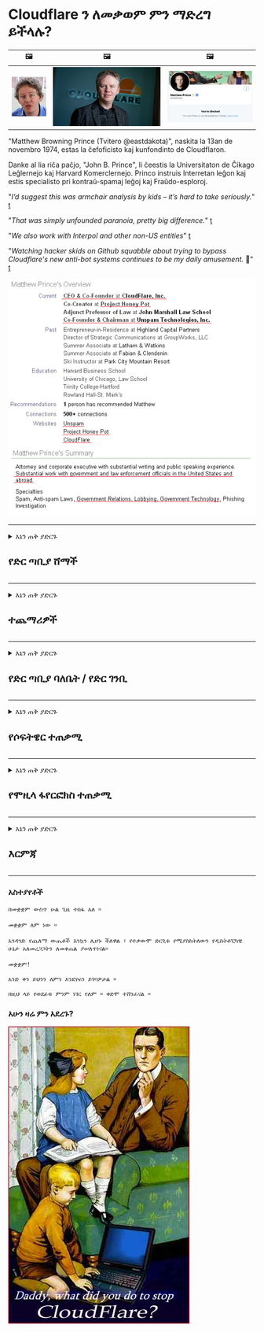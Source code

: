 # Cloudflare ን ለመቃወም ምን ማድረግ ይችላሉ?

| 🖼 | 🖼 | 🖼 |
| --- | --- | --- |
| ![](../image/matthew_prince_teen.jpg) | ![](../image/matthew_prince.jpg) | ![](../image/blockedbymatthewprince.jpg) |


"Matthew Browning Prince (Tvitero @eastdakota)", naskita la 13an de novembro 1974, estas la ĉefoficisto kaj kunfondinto de Cloudflaron.

Danke al lia riĉa paĉjo, "John B. Prince", li ĉeestis la Universitaton de Ĉikago Leĝlernejo kaj Harvard Komerclernejo.
Princo instruis Interretan leĝon kaj estis specialisto pri kontraŭ-spamaj leĝoj kaj Fraŭdo-esploroj.


"*I’d suggest this was armchair analysis by kids – it’s hard to take seriously.*" [t](https://www.theguardian.com/technology/2015/nov/19/cloudflare-accused-by-anonymous-helping-isis)

"*That was simply unfounded paranoia, pretty big difference.*"  [t](https://twitter.com/xxdesmus/status/992757936123359233)

"*We also work with Interpol and other non-US entities*" [t](https://twitter.com/eastdakota/status/1203028504184360960)

"*Watching hacker skids on Github squabble about trying to bypass Cloudflare's new anti-bot systems continues to be my daily amusement.* 🍿" [t](https://twitter.com/eastdakota/status/1273277839102656515)


![](../image/whoismp.jpg)

---


<details>
<summary>እኔን ጠቅ ያድርጉ

## የድር ጣቢያ ሸማች
</summary>


- የሚወዱት ድር ጣቢያ Cloudflare ን እየተጠቀመ ከሆነ Cloudflare ን እንዳይጠቀሙ ይንገሯቸው።
  - እንደ ፌስቡክ ፣ ሬድዲት ፣ ትዊተር ወይም ማስትዶን ባሉ ማህበራዊ አውታረ መረቦች ላይ ማhinጨት ምንም ለውጥ አያመጣም ፡፡ [እርምጃዎች ከሃሽታጎች የበለጠ ይበልጣሉ።](https://twitter.com/phyzonloop/status/1274132092490862594)
  - እራስዎን ጠቃሚ ለማድረግ ከፈለጉ ከድር ጣቢያው ባለቤት ጋር ለመገናኘት ይሞክሩ።

[ደመናፍላር አለ](https://github.com/Eloston/ungoogled-chromium/issues/783):
```
ችግር የሚፈጥሩባቸውን ልዩ አገልግሎቶች ወይም ጣቢያዎች ለአስተዳዳሪዎች እንዲያገኙ እና ተሞክሮዎን እንዲያጋሩ እንመክራለን ፡፡
```

[እሱን ካልጠየቁ የድር ጣቢያው ባለቤት ይህንን ችግር በጭራሽ አያውቀውም ፡፡](../PEOPLE.md)

![](../image/liberapay.jpg)

[ስኬታማ ምሳሌ](https://counterpartytalk.org/t/turn-off-cloudflare-on-counterparty-co-plz/164/5).<br>
ችግር አለብዎት? [አሁን ድምጽዎን ከፍ ያድርጉ ፡፡](https://github.com/maraoz/maraoz.github.io/issues/1) ምሳሌ ከዚህ በታች ፡፡

```
እርስዎ የድርጅት ሳንሱር እና የጅምላ ቁጥጥርን ብቻ እየረዱ ነው።
https://codeberg.org/crimeflare/cloudflare-tor/src/branch/master/README.md
```

```
የእርስዎ ድረ-ገጽ በግላዊነት-አላግባብ የግል ግድግዳ-ደመናው የአትክልት ስፍራ ውስጥ ነው CloudFlare.
https://codeberg.org/crimeflare/cloudflare-tor/
```

- የድር ጣቢያውን የግላዊነት ፖሊሲ ለማንበብ ትንሽ ጊዜ ይውሰዱ።
  - ድር ጣቢያው ከ Cloudflare በስተጀርባ ከሆነ ወይም ድር ጣቢያው ከ Cloudflare ጋር የተገናኙ አገልግሎቶችን እየተጠቀመ ነው።

እሱ “Cloudflare” ምን እንደሆነ መግለፅ እና መረጃዎን ለ Cloudflare ለማጋራት ፈቃድ መጠየቅ አለበት። ይህን ባለማድረጉ የእምነት መጣስ ያስከትላል እና በጥያቄ ውስጥ ያለው ድር ጣቢያ መወገድ አለበት ፡፡

[ተቀባይነት ያለው የግላዊነት ፖሊሲ ምሳሌ እዚህ አለ](https://archive.is/bDlTz) ("Subprocessors" > "Entity Name")

```
የግላዊነት ፖሊሲዎን አንብቤያለሁ እና Cloudflare የሚለውን ቃል ማግኘት አልቻልኩም ፡፡
የእኔን ውሂብ ወደ Cloudflare መመገብዎን ከቀጠሉ ከእርስዎ ጋር መረጃን ለማጋራት እምቢ አለኝ።
https://codeberg.org/crimeflare/cloudflare-tor/
```

ይህ Cloudflare የሚል ቃል የሌለበት የግላዊነት ፖሊሲ ምሳሌ ነው።
[Liberland Jobs](https://archive.is/daKIr) [privacy policy](https://docsend.com/view/feiwyte):

![](../image/cfwontobey.jpg)

ደመናፍላር የራሳቸው የግላዊነት ፖሊሲ አላቸው።
[ደመናፍላር በጣም አስቸጋሪ የሆኑ ሰዎችን ይወዳል።](https://www.reddit.com/r/GamerGhazi/comments/2s64fe/be_wary_reporting_to_cloudflare/)

ለድር ጣቢያ ምዝገባ ቅጽ ጥሩ ምሳሌ ይኸውልዎት ፡፡
አፋይክ ፣ ዜሮ ድር ጣቢያ ይህንን ያድርጉ ፡፡ ታምናቸዋለህ?

```
«ለ XYZ ይመዝገቡ» ን ጠቅ በማድረግ በአገልግሎታችን ውሎች እና በግላዊነት መግለጫ ተስማምተዋል።
እንዲሁም ውሂብዎን ለ Cloudflare ለማጋራት ተስማምተዋል እንዲሁም ለደመናፍላር የግላዊነት መግለጫም ተስማምተዋል።
Cloudflare መረጃዎን የሚያፈሰው ከሆነ ወይም ከአገልጋዮቻችን ጋር እንዲገናኙ የማይፈቅድ ከሆነ የእኛ ስህተት አይደለም። [*]

[ ተመዝገቢ ] [ አልስማማም ]
```
[*] [PEOPLE.md](../PEOPLE.md)


- አገልግሎታቸውን ላለመጠቀም ይሞክሩ ፡፡ በ Cloudflare እየተመለከቱ እንደሆኑ ያስታውሱ።
  - ["I'm in your TLS, sniffin' your passworz"](../image/iminurtls.jpg)

- ሌላ ድር ጣቢያ ይፈልጉ። በይነመረቡ ላይ አማራጮች እና ዕድሎች አሉ!

- ጓደኞችዎን በየቀኑ ቶርን እንዲጠቀሙ ያሳምኗቸው ፡፡
  - ስም-አልባነት ክፍት የኢንተርኔት መስፈርት መሆን አለበት!
  - [የቶር ፕሮጀክት ይህንን ፕሮጀክት እንደማይወደው ልብ ይበሉ ፡፡](../HISTORY.md)

</details>

------

<details>
<summary>እኔን ጠቅ ያድርጉ

## ተጨማሪዎች
</summary>

- አሳሽዎ ፋየርፎክስ ፣ ቶር ማሰሻ ወይም ያልተሰመረ ክሮሚየም ከነዚህ ተጨማሪዎች ውስጥ አንዱን ከዚህ በታች ይጠቀማሉ።
  - መጀመሪያ ስለእሱ ሌላ አዲስ ማከያ ማከል ከፈለጉ።


| ስም | ገንቢ | ድጋፍ | ማገድ ይችላል | ማሳወቅ ይችላል | Chrome |
| -------- | -------- | -------- | -------- | -------- | -------- |
| [Bloku Cloudflaron MITM-Atakon](../subfiles/about.bcma.md) | #Addon | [ ? ](README.md) | **አዎ**     | **አዎ**     |  **አዎ** |
| [Ĉu ligoj estas vundeblaj al MITM-atako?](../subfiles/about.ismm.md) | #Addon | [ ? ](README.md) | አይ     | **አዎ**     |  **አዎ** |
| [Ĉu ĉi tiuj ligoj blokos Tor-uzanton?](../subfiles/about.isat.md) | #Addon | [ ? ](README.md) | አይ     | **አዎ**     |  **አዎ** |
| [Block Cloudflare MITM Attack](https://trac.torproject.org/projects/tor/attachment/ticket/24351/block_cloudflare_mitm_attack-1.0.14.1-an%2Bfx.xpi)<br>[**DELETED BY TOR PROJECT**](../HISTORY.md) | nullius | [ ? ](tool/block_cloudflare_mitm_fx), [Link](README.md) | **አዎ**     | **አዎ**     |  አይ |
| [TPRB](http://34ahehcli3epmhbu2wbl6kw6zdfl74iyc4vg3ja4xwhhst332z3knkyd.onion/) | Sw | [ ? ](http://34ahehcli3epmhbu2wbl6kw6zdfl74iyc4vg3ja4xwhhst332z3knkyd.onion/) | **አዎ**     | **አዎ**     |  አይ |
| [Detect Cloudflare](https://addons.mozilla.org/en-US/firefox/addon/detect-cloudflare/) | Frank Otto | [ ? ](https://github.com/traktofon/cf-detect) | አይ     | **አዎ**     |  አይ |
| [True Sight](https://addons.mozilla.org/en-US/firefox/addon/detect-cloudflare-plus/) | claustromaniac | [ ? ](https://github.com/claustromaniac/detect-cloudflare-plus) | አይ     | **አዎ**     |  አይ |
| [Which Cloudflare datacenter am I visiting?](https://addons.mozilla.org/en-US/firefox/addon/cf-pop/) | 依云 | [ ? ](https://github.com/lilydjwg/cf-pop) | አይ     | **አዎ**     |  አይ |


- "ዴተርንትሌይስ" ከ "CDNJS (Cloudflare)" ጋር ያለውን ግንኙነት ማቆም ይችላል።
  - ብዙ ጥያቄዎች ወደ አውታረ መረቦች እንዳይደርሱ ይከላከላል ፣ እና ጣቢያዎች እንዳይሰበሩ ለማድረግ አካባቢያዊ ፋይሎችን ያገለግላል ፡፡
  - ገንቢው መለሰ: "[very concerning indeed](https://github.com/Synzvato/decentraleyes/issues/236#issuecomment-352049501)", "[widespread usage severely centralizes the web](https://github.com/Synzvato/decentraleyes/issues/251#issuecomment-366752049)"

- [እንዲሁም ከእርስዎ የምስክር ወረቀት ባለስልጣን (ሲኤ) የ Cloudflare ሰርቲፊኬት ማስወገድ ወይም እምነት ማጣት ይችላሉ።](https://www.ssl.com/how-to/remove-root-certificate-firefox/)

</details>

------

<details>
<summary>እኔን ጠቅ ያድርጉ

## የድር ጣቢያ ባለቤት / የድር ገንቢ
</summary>


![](../image/word_cloudflarefree.jpg)

- የ Cloudflare መፍትሄን አይጠቀሙ ፣ ወቅት።
  - ከዚያ የተሻለ ማድረግ ይችላሉ ፣ አይደል? [የደመናፍላር ምዝገባዎችን ፣ ዕቅዶችን ፣ ጎራዎችን ወይም መለያዎችን እንዴት ማስወገድ እንደሚቻል እነሆ ፡፡](https://support.cloudflare.com/hc/en-us/articles/200167776-Removing-subscriptions-plans-domains-or-accounts)

| 🖼 | 🖼 |
| --- | --- |
| ![](../image/htmlalertcloudflare.jpg) | ![](../image/htmlalertcloudflare2.jpg) |

- ተጨማሪ ደንበኞችን ይፈልጋሉ? ምን ማድረግ እንዳለብዎት ያውቃሉ ፡፡ ፍንጭ "ከመስመር በላይ" ነው።
  - [ጤና ይስጥልኝ ፣ “ግላዊነትዎን በቁም ነገር እንመለከተዋለን” ብለው ጽፈዋል ግን “ስህተት 403 የተከለከለ ስም-አልባ ተኪ አልተፈቀደለትም” አገኘሁ ፡፡](https://it.slashdot.org/story/19/02/19/0033255/stop-saying-we-take-your-privacy-and-security-seriously) ቶር ወይም ቪፒኤን ለምን ያግዳሉ? [እና ጊዜያዊ ኢሜሎችን ለምን ያግዳሉ?](http://nomdjgwjvyvlvmkolbyp3rocn2ld7fnlidlt2jjyotn3qqsvzs2gmuyd.onion/mail/)

![](../image/anonexist.jpg)

- Cloudflare ን መጠቀም የመቋረጥ እድልን ይጨምራል። አገልጋይዎ ከወረደ ወይም Cloudflare ከወረደ ጎብitorsዎች ወደ ድር ጣቢያዎ መድረስ አይችሉም።
  - [ደመናፍላሬ በጭራሽ አይወርድም ብለው ያስባሉ?](https://www.ibtimes.com/cloudflare-down-not-working-sites-producing-504-gateway-timeout-errors-2618008) [Another](https://twitter.com/Jedduff/status/1097875615997399040) [sample](https://twitter.com/search?f=tweets&vertical=default&q=Cloudflare%20is%20having%20problems). [Need more](../PEOPLE.md)?

![](../image/cloudflareinternalerror.jpg)

- Cloudflare ን ተጠቅመው የእርስዎን “ኤፒአይ አገልግሎት” ፣ “የሶፍትዌር ማዘመኛ አገልጋይ” ወይም “የአርኤስኤስ ምግብ” ደንበኛዎን ይጎዳል። አንድ ደንበኛ ደውሎ “ከእንግዲህ ኤ.ፒ.አይ.ዎን መጠቀም አልችልም” አለኝ ፣ እናም ምን እየተካሄደ እንዳለ አታውቁም ፡፡ የደመና ፍንዳታ ደንበኛዎን በዝምታ ሊያግደው ይችላል። ደህና ነው ብለው ያስባሉ?
  - ብዙ የአርኤስኤስ አንባቢ ደንበኛ እና የአርኤስኤስ አንባቢ የመስመር ላይ አገልግሎት አሉ ፡፡ ሰዎች እንዲመዘገቡ የማይፈቅዱ ከሆነ የአርኤስኤስ ምግብን ለምን ያትማሉ?

![](../image/rssfeedovercf.jpg)

- የኤችቲቲፒፒኤስ የምስክር ወረቀት ይፈልጋሉ? "እንስጥ እናመስጥር" ን ይጠቀሙ ወይም በቃ ከኤ ሲ ኩባንያ ይግዙት።

- የዲ ኤን ኤስ አገልጋይ ይፈልጋሉ? የራስዎን አገልጋይ ማቋቋም አልተቻለም? ስለእነሱ እንዴት: [Hurricane Electric Free DNS](https://dns.he.net/), [Dyn.com](https://dyn.com/dns/), [1984 Hosting](https://www.1984hosting.com/), [Afraid.Org (አስተዳዳሪ TOR ን የሚጠቀሙ ከሆነ መለያዎን ይሰርዙ)](https://freedns.afraid.org/)

- የአስተናጋጅ አገልግሎት ይፈልጋሉ? ነፃ ብቻ? ስለእነሱ እንዴት: [Onion Service](http://vww6ybal4bd7szmgncyruucpgfkqahzddi37ktceo3ah7ngmcopnpyyd.onion/en/security/network-security/tor/onionservices-best-practices), [Free Web Hosting Area](https://freewha.com/), [Autistici/Inventati Web Site Hosting](https://www.autinv5q6en4gpf4.onion/services/website), [Github Pages](https://pages.github.com/), [Surge](https://surge.sh/)
  - [ለ Cloudflare አማራጮች](../subfiles/cloudflare-alternatives.md)

- "Cloudflare-ipfs.com" ን እየተጠቀሙ ነው? [Cloudflare IPFS መጥፎ መሆኑን ያውቃሉ?](../PEOPLE.md)

- እንደ OWASP እና Fail2Ban ያሉ የድር መተግበሪያ ፋየርዎልን በአገልጋይዎ ላይ ይጫኑ እና በትክክል ያዋቅሩት።
  - ቶርን ማገድ መፍትሄ አይደለም ፡፡ ለአነስተኛ መጥፎ ተጠቃሚዎች ብቻ ሁሉንም አይቅጡ ፡፡

- የ “Cloudflare warp” ተጠቃሚዎች ድር ጣቢያዎን እንዳይደርሱበት አቅጣጫ ያቀናብሩ ወይም ያግዱ። ከቻሉም ምክንያት ያቅርቡ ፡፡

> የአይፒ ዝርዝር: "[የ Cloudflare የአሁኑ የአይ.ፒ.](cloudflare_inc/)"

> A: እነሱን ብቻ አግዳቸው

```
server {
...
deny 173.245.48.0/20;
deny 103.21.244.0/22;
deny 103.22.200.0/22;
deny 103.31.4.0/22;
deny 141.101.64.0/18;
deny 108.162.192.0/18;
deny 190.93.240.0/20;
deny 188.114.96.0/20;
deny 197.234.240.0/22;
deny 198.41.128.0/17;
deny 162.158.0.0/15;
deny 104.16.0.0/12;
deny 172.64.0.0/13;
deny 131.0.72.0/22;
deny 2400:cb00::/32;
deny 2606:4700::/32;
deny 2803:f800::/32;
deny 2405:b500::/32;
deny 2405:8100::/32;
deny 2a06:98c0::/29;
deny 2c0f:f248::/32;
...
}
```

> B: ወደ ማስጠንቀቂያ ገጽ አዛውር

```
http {
...
geo $iscf {
default 0;
173.245.48.0/20 1;
103.21.244.0/22 1;
103.22.200.0/22 1;
103.31.4.0/22 1;
141.101.64.0/18 1;
108.162.192.0/18 1;
190.93.240.0/20 1;
188.114.96.0/20 1;
197.234.240.0/22 1;
198.41.128.0/17 1;
162.158.0.0/15 1;
104.16.0.0/12 1;
172.64.0.0/13 1;
131.0.72.0/22 1;
2400:cb00::/32 1;
2606:4700::/32 1;
2803:f800::/32 1;
2405:b500::/32 1;
2405:8100::/32 1;
2a06:98c0::/29 1;
2c0f:f248::/32 1;
}
...
}

server {
...
if ($iscf) {rewrite ^ https://example.com/cfwsorry.php;}
...
}

<?php
header('HTTP/1.1 406 Not Acceptable');
echo <<<CLOUDFLARED
Thank you for visiting ourwebsite.com!<br />
We are sorry, but we can't serve you because your connection is being intercepted by Cloudflare.<br />
Please read https://codeberg.org/crimeflare/cloudflare-tor for more information.<br />
CLOUDFLARED;
die();
```

- በነፃነት የሚያምኑ ከሆነ እና የማይታወቁ ተጠቃሚዎችን የሚቀበሉ ከሆነ የቶር ሽንኩርት አገልግሎትን ወይም አይ 2 ፒን ያዘጋጁ ፡፡

- ከሌሎች ክሊርኔት / ቶር ባለ ሁለት ድር ጣቢያ ኦፕሬተሮች ምክር ይጠይቁ እና የማይታወቁ ጓደኞችን ያግኙ!

</details>

------

<details>
<summary>እኔን ጠቅ ያድርጉ

## የሶፍትዌር ተጠቃሚ
</summary>


- አለመግባባት CloudFlare ን እየተጠቀመ ነው። አማራጮች? እንመክራለን [**Briar** (Android)](https://f-droid.org/en/packages/org.briarproject.briar.android/), [Ricochet (PC)](https://ricochet.im/), [Tox + Tor (Android/PC)](https://tox.chat/download.html)
  - ኦርቦትን መጫን አያስፈልግዎትም ብሪር ቶር ዳሞንን ያካትታል ፡፡
  - የ Qwtch ገንቢዎች ፣ ክፈት ግላዊነት ፣ ያለ ማስጠንቀቂያ ከጂት አገልግሎታቸው የ Stop_cloudflare ፕሮጀክት ተሰርዘዋል።

- ደቢያን ጂኤንዩ / ሊነክስን ወይም ማንኛውንም ተዋጽኦ የሚጠቀሙ ከሆነ ለደንበኝነት ይመዝገቡ: [bug #831835](https://bugs.debian.org/cgi-bin/bugreport.cgi?bug=831835). ከቻሉም መጠገኛውን ለማጣራት ይረዱ እና ጥገናው ተቀባይነት ሊኖረው ይገባል በሚለው ትክክለኛ መደምደሚያ ላይ እንዲደርስ ያግዙት ፡፡

- እነዚህን አሳሾች ሁልጊዜ ይመክሯቸው ፡፡

| ስም | ገንቢ | ድጋፍ | አስተያየት |
| -------- | -------- | -------- | -------- |
| [Ungoogled-Chromium](https://ungoogled-software.github.io/ungoogled-chromium-binaries/) | Eloston | [ ? ](https://github.com/Eloston/ungoogled-chromium) | PC (Win, Mac, Linux)  _!Tor_ |
| [Bromite](https://www.bromite.org/fdroid) | Bromite | [ ? ](https://github.com/bromite/bromite/issues) | Android  _!Tor_ |
| [Tor Browser](https://www.torproject.org/download/) | Tor Project | [ ? ](https://support.torproject.org/) | PC (Win, Mac, Linux)  _Tor_|
| [Tor Browser Android](https://www.torproject.org/download/) | Tor Project | [ ? ](https://support.torproject.org/) | Android  _Tor_|
| [Onion Browser](https://itunes.apple.com/us/app/onion-browser/id519296448?mt=8) | Mike Tigas | [ ? ](https://github.com/OnionBrowser/OnionBrowser/issues) | Apple iOS  _Tor_|
| [GNU/Icecat](https://www.gnu.org/software/gnuzilla/) | GNU | [ ? ](https://www.gnu.org/software/gnuzilla/) | PC (Linux) |
| [IceCatMobile](https://f-droid.org/en/packages/org.gnu.icecat/) | GNU | [ ? ](https://lists.gnu.org/mailman/listinfo/bug-gnuzilla) | Android |
| [Iridium Browser](https://iridiumbrowser.de/about/) | Iridium | [ ? ](https://github.com/iridium-browser/iridium-browser/) | PC (Win, Mac, Linux, OpenBSD) |


የሌሎች ሶፍትዌሮች ግላዊነት ፍጹም አይደለም። ይህ ማለት የቶር አሳሹ “ፍጹም” ነው ማለት አይደለም።
በኢንተርኔት እና በቴክኖሎጂ 100% ደህንነቱ የተጠበቀ ወይም 100% የግል የለም ፡፡

- ቶርን መጠቀም አይፈልጉም? ማንኛውንም አሳሽ በቶር ዴሞን በመጠቀም መጠቀም ይችላሉ ፡፡
  - [የቶር ፕሮጀክት ይህንን እንደማይወደው ልብ ይበሉ ፡፡](https://support.torproject.org/tbb/tbb-9/) ይህን ማድረግ ከቻሉ የቶር ማሰሻውን ይጠቀሙ።
- [Chromium ን ከቶር ጋር እንዴት እንደሚጠቀሙ](../subfiles/chromium_tor.md)


ስለ ሌሎች የሶፍትዌሮች ግላዊነት እንነጋገር ፡፡

- [ፋየርፎክስን በእውነት ለመጠቀም ከፈለጉ “ፋየርፎክስ ESR” ን ይምረጡ።](https://www.mozilla.org/en-US/firefox/organizations/)
  - [ፋየርፎክስ - ስፓይዌር ዘበኛ](https://spyware.neocities.org/articles/firefox.html)
  - [ፋየርፎክስ ነፃ ንግግርን አይቀበልም ፣ ነፃ ንግግርን አግዷል](https://web.archive.org/web/20200423010026/https://reclaimthenet.org/firefox-rejects-free-speech-bans-free-speech-commenting-plugin-dissenter-from-its-extensions-gallery/)
  - ["100+ ዝቅ ያሉ ድምጾች። አንድ የሶፍትዌር ኩባንያ እንዲጣበቅ የጠየቀ ይመስላል ... ሶፍትዌሮች በዚህ ዘመን በጣም ብዙ ናቸው።"](https://old.reddit.com/r/firefox/comments/gutdiw/weve_got_work_to_do_the_mozilla_blog/fslbbb6/)
  - [,ረ ፣ ፋየርፎክስ በእኔ ዩአርኤል አሞሌ ውስጥ ስፖንሰር ያደረጉ አገናኞችን ለምን ያሳየኛል?](https://www.reddit.com/r/firefox/comments/jybx2w/uh_why_is_firefox_showing_me_sponsored_links_in/)
  - [ሞዚላ - የዲያብሎስ ሥጋ የለበሰ](https://digdeeper.neocities.org/ghost/mozilla.html)

- [ያስታውሱ ፣ ሞዚላ የ Cloudflare አገልግሎትን እየተጠቀመ ነው።](https://www.robtex.com/dns-lookup/www.mozilla.org) [እንዲሁም በምርታቸው ላይ የ Cloudflare ዲ ኤን ኤስ አገልግሎትን እየተጠቀሙ ነው ፡፡](https://www.theregister.co.uk/2018/03/21/mozilla_testing_dns_encryption/)

- [ሞዚላ ይህንን ትኬት በይፋ ውድቅ አደረገው ፡፡](https://bugzilla.mozilla.org/show_bug.cgi?id=1426618)

- [ፋየርፎክስ ፎከስ ቀልድ ነው ፡፡](https://github.com/mozilla-mobile/focus-android/issues/1743) [የቴሌሜትሪ ስርዓትን ለማጥፋት ቃል ቢገቡም ቀይረውታል ፡፡](https://github.com/mozilla-mobile/focus-android/issues/4210)

- [PaleMoon / Basilisk ገንቢ Cloudflare ን ይወዳል።](https://github.com/mozilla-mobile/focus-android/issues/1743#issuecomment-345993097)
  - [የፓሌ ጨረቃ መዝገብ ቤት አገልጋይ ለ 18 ወራት ተንኮል አዘል ዌር ሰርጎ ገብቷል](https://www.reddit.com/r/privacytoolsIO/comments/cc808y/pale_moons_archive_server_hacked_and_spread/)
  - እሱ ደግሞ የቶር ተጠቃሚዎችን ይጠላል - "[በቶር ላይ ጠላትነት ይኑረው። እጅግ በጣም ከፍተኛ የመጎሳቆል ሁኔታን ከግምት ውስጥ በማስገባት አብዛኛዎቹ ጣቢያዎች ለቶር ጠላት መሆን አለባቸው ብዬ አስባለሁ ፡፡](https://github.com/yacy/yacy_search_server/issues/314#issuecomment-565932097)"

- [ዋትፎክስ ከባድ “ስልኮች ቤት” ችግር አለበት](https://spyware.neocities.org/articles/waterfox.html)

- [ጉግል ክሮም ስፓይዌር ነው።](https://www.gnu.org/proprietary/malware-google.en.html)
  - [ጉግል እንቅስቃሴዎን ይገልጻል።](https://spyware.neocities.org/articles/chrome.html)

- [SRWare Iron በጣም ብዙ ስልኮችን የቤት ግንኙነት ያደርጋቸዋል ፡፡](https://spyware.neocities.org/articles/iron.html) እንዲሁም ከጉግል ጎራዎች ጋር ይገናኛል።

- [ደፋር አሳሾች በተፈቀደ ዝርዝር ፌስቡክ / ትዊተር መከታተያዎች።](https://www.bleepingcomputer.com/news/security/facebook-twitter-trackers-whitelisted-by-brave-browser/)
  - [ተጨማሪ ጉዳዮች እዚህ አሉ ፡፡](https://spyware.neocities.org/articles/brave.html)
  - [binance ተባባሪ መታወቂያ](https://twitter.com/cryptonator1337/status/1269594587716374528)

- [ማይክሮሶፍት ጠርዝ ፌስቡክ ከተጠቃሚዎች ጀርባ ጀርባ የፍላሽ ኮድ እንዲሠራ ያስችለዋል ፡፡](https://www.zdnet.com/article/microsoft-edge-lets-facebook-run-flash-code-behind-users-backs/)

- [ቪቫልዲ የእርስዎን ግላዊነት አያከብርም።](https://spyware.neocities.org/articles/vivaldi.html)

- [የኦፔራ ስፓይዌር ደረጃ-እጅግ በጣም ከፍተኛ](https://spyware.neocities.org/articles/opera.html)

- Apple iOS: [IOS ን በጭራሽ መጠቀም የለብዎትም ፣ በዋነኝነት ተንኮል አዘል ዌር ስለሆነ ፡፡](https://www.gnu.org/proprietary/malware-apple.html)

ስለዚህ እኛ ከሠንጠረ above በላይ ብቻ እንመክራለን ፡፡ ምንም.

</details>

------

<details>
<summary>እኔን ጠቅ ያድርጉ

## የሞዚላ ፋየርፎክስ ተጠቃሚ
</summary>


- “ፋየርፎክስ ናይትሊ” ያለማቋረጥ የመለያ ዘዴ የአረም ደረጃ መረጃ ወደ ሞዚላ አገልጋዮች ይልካል ፡፡
  - [የሞዚላ አገልጋዮች ደመናፍላርን እያናዱ ናቸው](https://www.digwebinterface.com/?hostnames=www.mozilla.org%0D%0Amozilla.cloudflare-dns.com&type=&ns=resolver&useresolver=8.8.4.4&nameservers=)

- ከሞዚላ አገልጋዮች ጋር ለመገናኘት ፋየርፎክስን መከልከል ይቻላል ፡፡
  - [የሞዚላ የፖሊሲ-አብነቶች መመሪያ](https://github.com/mozilla/policy-templates/blob/master/README.md)
  - ሞዚላ እራሳቸውን በተፈቀደ ዝርዝር ማውጣትን ስለሚወዱ ይህ ዘዴ በኋለኛው ስሪት መስራቱን ሊያቆም እንደሚችል ያስታውሱ።
  - እነሱን ሙሉ በሙሉ ለማገድ ፋየርዎልን እና የዲ ኤን ኤስ ማጣሪያ ይጠቀሙ ፡፡

"`/distribution/policies.json`"

>     "WebsiteFilter": {
> 		"Block": [
> 		"*://*.mozilla.com/*",
> 		"*://*.mozilla.net/*",
> 		"*://*.mozilla.org/*",
> 		"*://webcompat.com/*",
> 		"*://*.firefox.com/*",
> 		"*://*.thunderbird.net/*",
> 		"*://*.cloudflare.com/*"
> 		]
>     },


- ~~Cloudflare ን እንዳይጠቀሙ በመንገር በሞዚላ መከታተያ ላይ ሳንካን ሪፖርት ያድርጉ።~~ በ bugzilla ላይ የሳንካ ሪፖርት ነበር ፡፡ ብዙ ሰዎች ስጋታቸውን ለጥፈዋል ፣ ሆኖም ስህተቱ በአስተዳዳሪው በ 2018 ተደብቆ ነበር።

- ፋየርፎክስ ውስጥ ዶኤች ማሰናከል ይችላሉ።
  - [ነባሪ የዲ ኤን ኤስ አቅራቢን ፋየርፎክስን ይለውጡ](../subfiles/change-firefox-dns.md)

![](../image/firefoxdns.jpg)

- [አይ.ኤስ.አይ.ፒ.ኤን.ኤን.ን መጠቀም ከፈለጉ የ OpenNIC Tier2 ዲ ኤን ኤስ አገልግሎትን ወይም ማንኛውንም የደመና-ፍላር የዲ ኤን ኤስ አገልግሎቶችን ለመጠቀም ያስቡ ፡፡](https://wiki.opennic.org/start)
![](../image/opennic.jpg)
  - Cloudslare ን በዲ ኤን ኤስ አግድ ፡፡ [Crimeflare DNS](https://dns.crimeflare.eu.org/)

- ቶርን እንደ ዲ ኤን ኤስ መፍቻ መጠቀም ይችላሉ ፡፡ [የቶር ባለሙያ ካልሆኑ እዚህ ይጠይቁ ፡፡](https://tor.stackexchange.com/)

> **እንዴት?**
> 1. ቶርን ያውርዱ እና በኮምፒተርዎ ላይ ይጫኑት።
> 2. ይህንን መስመር ወደ "ቶርኮር" ፋይል ያክሉ።
> DNSPort 127.0.0.1:53
> 3. ቶርን እንደገና ያስጀምሩ።
> 4. የኮምፒተርዎን የዲ ኤን ኤስ አገልጋይ ወደ “127.0.0.1” ያቀናብሩ።

</details>

------

<details>
<summary>እኔን ጠቅ ያድርጉ

## እርምጃ
</summary>


- ስለ Cloudflare አደጋዎች በአካባቢዎ ላሉት ሌሎች ይንገሩ።

- [ይህንን ማከማቻ ለማሻሻል ይረዱ።](https://codeberg.org/crimeflare/cloudflare-tor).
  - ሁለቱም ዝርዝሮች ፣ በእሱ ላይ የሚነሱ ክርክሮች እና ዝርዝሮች ፡፡

- [ነገሮች በ Cloudflare (እና በተመሳሳይ ኩባንያዎች) ላይ ስህተት በሚሆኑበት ቦታ ሰነድ ይስጡ እና በጣም ይፋ ያድርጉ ፣ ይህን ሲያደርጉ ይህን ማከማቻ መጠቀሱን ያረጋግጡ ፡፡](https://codeberg.org/crimeflare/cloudflare-tor) :)

- ከተለያዩ የዓለም ክፍሎች እይታ ድሩን እንዲለማመዱ በነባሪነት ቶርን የሚጠቀሙ ብዙ ሰዎችን ያግኙ።

- ቡድኖችን ይጀምሩ ፣ ዓለምን ከ Cloudflare ነፃ ለማውጣት በማሰብ በማህበራዊ አውታረመረቦች እና በሜይስፔስ ውስጥ።

- ተገቢ በሚሆንበት ጊዜ በዚህ ማከማቻ ላይ ከእነዚህ ቡድኖች ጋር ያገናኙ - ይህ በቡድን ሆነው አብሮ ለመስራት የሚያስተባብር ቦታ ሊሆን ይችላል ፡፡

- [ከ Cloudflare ጋር ትርጉም ያለው የኮርፖሬት አማራጭን ሊያቀርብ የሚችል ኮፖን ይጀምሩ ፡፡](../subfiles/cloudflare-alternatives.md)

- ከ Cloudflare ጋር ቢያንስ ብዙ የተደረደሩ መከላከያዎችን ለማቅረብ የሚረዱ ማናቸውም አማራጮችን ያሳውቁን።

- የ Cloudflare ደንበኛ ከሆኑ የግላዊነት ቅንብሮችዎን ያዘጋጁ እና እነሱን እስኪጥሱ ድረስ ይጠብቁ።
  - [ከዚያ በፀረ-አይፈለጌ መልእክት / በግላዊነት መጣስ ክሶች ስር ያመጣቸው።](https://twitter.com/thexpaw/status/1108424723233419264)

- እርስዎ በአሜሪካ ውስጥ ከሆኑ እና በጥያቄ ውስጥ ያለው ድርጣቢያ ባንክ ወይም የሂሳብ ባለሙያ ከሆነ ፣ በ Gramm – Leach – Bliley Act ፣ ወይም በአሜሪካን ዲአይሲአንስሺን አዋጅ ሕጋዊ ጫና ለማምጣት ይሞክሩ እና እስከ ምን ያህል እንደሚደርሱ ለእኛ ሪፖርት ያድርጉ ፡፡ .

- ድርጣቢያው የመንግስት ጣቢያ ከሆነ በአሜሪካ ህገ-መንግስት 1 ኛ ማሻሻያ ላይ ህጋዊ ጫና ለማምጣት ይሞክሩ ፡፡

- የአውሮፓ ህብረት ዜጋ ከሆኑ በጠቅላላ የውሂብ ጥበቃ ደንብ መሠረት የግል መረጃዎን ለመላክ ድር ጣቢያውን ያነጋግሩ። መረጃዎን ሊሰጡዎ ፈቃደኛ ካልሆኑ ያ ሕግ መጣስ ነው።

- በድረ ገፃቸው ላይ አገልግሎት እንሰጣለን ለሚሉ ኩባንያዎች ለሸማቾች ጥበቃ ድርጅቶች እና ለቢ.ቢ.ቢ እንደ “የሐሰት ማስታወቂያ” ለመዘገብ ይሞክሩ ፡፡ የደመናፍላር ድርጣቢያዎች በ Cloudflare አገልጋዮች ያገለግላሉ።

- [ITU በአሜሪካ አውድ ውስጥ እንደሚጠቁመው ክላውድላረር የፀረ-እምነት ሕግ በእነሱ ላይ እንዲወርድ በቂ የሆነ ትልቅ ማግኘት ይጀምራል ፡፡](https://www.itu.int/en/ITU-T/Workshops-and-Seminars/20181218/Documents/Geoff_Huston_Presentation.pdf)

- የ GNU GPL ስሪት 4 ከእንደዚህ ዓይነት አገልግሎት በስተጀርባ የምንጭ ኮድን ማከማቸት የሚከለክል ድንጋጌን ሊያካትት ይችላል ተብሎ ይታሰባል ፣ ለሁሉም የ “GPLv4” እና ከዚያ በኋላ ላሉት ፕሮግራሞች የሚያስፈልገው ቢያንስ የመረጃ ኮዱ በቶር ተጠቃሚዎች ላይ በማያዳላ መካከለኛ አማካይነት ተደራሽ ነው ፡፡

</details>

------

### አስተያየቶች

```
በመቋቋም ውስጥ ሁል ጊዜ ተስፋ አለ ፡፡

መቋቋም ለም ነው ፡፡

አንዳንድ የጨለማ ውጤቶች እንኳን ሊሆኑ ችለዋል ፣ የተቃውሞ ድርጊቱ የሚያስከትለውን የዲስትቶፒካዊ ሁኔታ አለመረጋጋትን ለመቀጠል ያሠለጥነናል።

መቋቋም!
```

```
አንድ ቀን ይህንን ለምን እንደፃፍን ይገባዎታል ፡፡
```

```
በዚህ ላይ የወደፊቱ ምንም ነገር የለም ፡፡ ቀድሞ ተሸንፈናል ፡፡
```

### አሁን ዛሬ ምን አደረጉ?


![](../image/stopcf.jpg)
